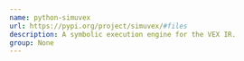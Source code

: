 ```yaml
---
name: python-simuvex
url: https://pypi.org/project/simuvex/#files
description: A symbolic execution engine for the VEX IR.
group: None
---
```

